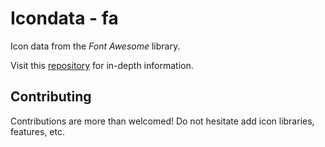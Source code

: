 # Icondata - fa

Icon data from the *Font Awesome* library.

Visit this [repository](https://github.com/Carlosted/icondata) for in-depth information.

## Contributing

Contributions are more than welcomed!
Do not hesitate add icon libraries, features, etc.